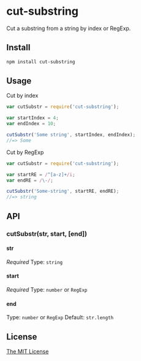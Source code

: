 # cut-substring
Cut a substring from a string by index or RegExp.

## Install

```sh
npm install cut-substring
```

## Usage

Cut by index

```js
var cutSubstr = require('cut-substring');

var startIndex = 4;
var endIndex = 10;

cutSubstr('Some string', startIndex, endIndex);
//=> Some
```

Cut by RegExp

```js
var cutSubstr = require('cut-substring');

var startRE = /^[a-z]+/i;
var endRE = /\-/;

cutSubstr('Some-string', startRE, endRE);
//=> string
```

## API

### cutSubstr(str, start, [end])

#### str

*Required*
Type: `string`

#### start

*Required*
Type: `number` or `RegExp`

#### end

Type: `number` or `RegExp`
Default: `str.length`

## License
[The MIT License](./LICENSE)